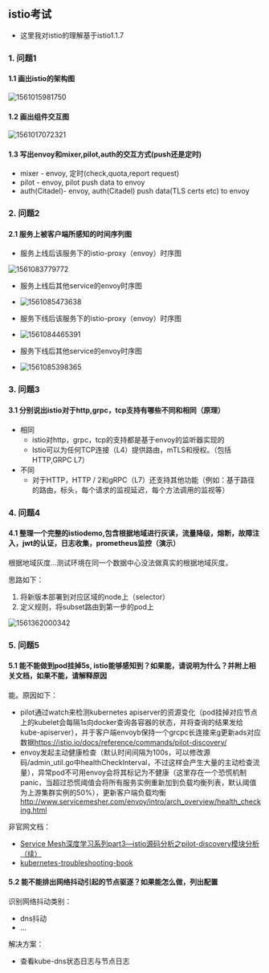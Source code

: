 ## istio考试

- 这里我对istio的理解基于istio1.1.7

### 1. 问题1

#### 1.1 画出istio的架构图

![1561015981750](C:\Users\Asus\AppData\Roaming\Typora\typora-user-images\1561015981750.png)

#### 1.2 画出组件交互图

![1561017072321](C:\Users\Asus\AppData\Roaming\Typora\typora-user-images\1561017072321.png)

#### 1.3 写出envoy和mixer,pilot,auth的交互方式(push还是定时)

- mixer - envoy, 定时(check,quota,report request)
- pilot - envoy, pilot push data to envoy
- auth(Citadel)- envoy, auth(Citadel) push data(TLS certs etc) to envoy



### 2. 问题2

#### 2.1 服务上被客户端所感知的时间序列图

- 服务上线后该服务下的istio-proxy（envoy）时序图

![1561083779772](C:\Users\Asus\AppData\Roaming\Typora\typora-user-images\1561083779772.png)

- 服务上线后其他service的envoy时序图
- ![1561085473638](C:\Users\Asus\AppData\Roaming\Typora\typora-user-images\1561085473638.png)

- 服务下线后该服务下的istio-proxy（envoy）时序图
- ![1561084465391](C:\Users\Asus\AppData\Roaming\Typora\typora-user-images\1561084465391.png)
- 服务下线后其他service的envoy时序图
- ![1561085398365](C:\Users\Asus\AppData\Roaming\Typora\typora-user-images\1561085398365.png)

### 3. 问题3

#### 3.1 分别说出istio对于http,grpc，tcp支持有哪些不同和相同（原理）

- 相同
  - istio对http，grpc，tcp的支持都是基于envoy的监听器实现的
  - Istio可以为任何TCP连接（L4）提供路由，mTLS和授权。（包括HTTP,GRPC L7）
- 不同
  - 对于HTTP，HTTP / 2和gRPC（L7）还支持其他功能（例如：基于路径的路由，标头，每个请求的监视延迟，每个方法调用的监视等）

### 4. 问题4

#### 4.1  整理一个完整的istiodemo,包含根据地域进行灰读，流量降级，熔断，故障注入，jwt的认证，日志收集，prometheus监控（演示） 

根据地域灰度...测试环境在同一个数据中心没法做真实的根据地域灰度。

思路如下：

1. 将新版本部署到对应区域的node上（selector）
2. 定义规则，将subset路由到第一步的pod上

![1561362000342](C:\Users\Asus\AppData\Roaming\Typora\typora-user-images\1561362000342.png)

### 5. 问题5

#### 5.1 能不能做到pod挂掉5s, istio能够感知到？如果能，请说明为什么？并附上相关文档，如果不能，请解释原因

能。原因如下：

- pilot通过watch来检测kubernetes apiserver的资源变化（pod挂掉对应节点上的kubelet会每隔1s向docker查询各容器的状态，并将查询的结果发给kube-apiserver），并于客户端envoyb保持一个grcpc长连接来g更新ads对应数据<https://istio.io/docs/reference/commands/pilot-discovery/>
- envoy发起主动健康检查（默认时间间隔为100s，可以修改源码/admin_util.go中healthCheckInterval，不过这样会产生大量的主动检查流量），异常pod不可用envoy会将其标记为不健康（这里存在一个恐慌机制panic，当超过恐慌阈值会将所有服务实例重新加到负载均衡列表，默认阈值为上游集群实例的50%），更新客户端负载均衡 <http://www.servicemesher.com/envoy/intro/arch_overview/health_checking.html>

非官网文档：

- [Service Mesh深度学习系列part3—istio源码分析之pilot-discovery模块分析（续）](http://www.sel.zju.edu.cn/?p=761)
- [kubernetes-troubleshooting-book](https://github.com/opsnull/kubernetes-troubleshooting-book/blob/master/%E6%8E%92%E9%94%99%E6%8C%87%E5%8D%97-Pod.md)

#### 5.2  能不能排出网络抖动引起的节点驱逐？如果能怎么做，列出配置 

识别网络抖动类别：

- dns抖动
- ...

解决方案：

- 查看kube-dns状态日志与节点日志